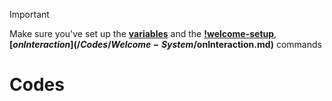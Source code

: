 > [!IMPORTANT]
> Make sure you've set up the **[variables](/Codes/Welcome-System/variables.md)** and the **[!welcome-setup](/Codes/Welcome-System/!welcome-setup.md)**, **[$onInteraction](/Codes/Welcome-System/$onInteraction.md)** commands

# Codes

